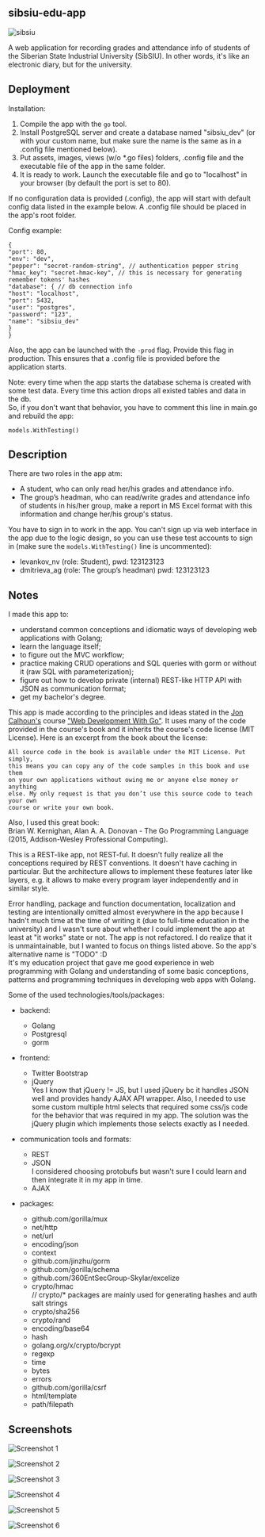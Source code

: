 ## sibsiu-edu-app

![sibsiu](https://drive.google.com/uc?id=1AtFR_fJSV0hoyV2ctCjU71sJUwVHS_Vu)

A web application for recording grades and attendance info of students of the Siberian State Industrial University (SibSIU). In other words, it's like an electronic diary, but for the university.

## Deployment

Installation:
1. Compile the app with the `go` tool.
2. Install PostgreSQL server and create a database named "sibsiu_dev" (or with your custom name, but make sure the name is the same as in a .config file mentioned below).
3. Put assets, images, views (w/o *.go files) folders, .config file and the executable file of the app in the same folder.
4. It is ready to work. Launch the executable file and go to "localhost" in your browser (by default the port is set to 80).

If no configuration data is provided (.config), the app will start with default config data listed in the example below.
A .config file should be placed in the app's root folder.

Config example:

```
{
"port": 80,
"env": "dev",
"pepper": "secret-random-string", // authentication pepper string
"hmac_key": "secret-hmac-key", // this is necessary for generating remember tokens' hashes
"database": { // db connection info
"host": "localhost",
"port": 5432,
"user": "postgres",
"password": "123",
"name": "sibsiu_dev"
}
}
```

Also, the app can be launched with the `-prod` flag.
Provide this flag in production.
This ensures that a .config file is provided before the application starts.

Note: every time when the app starts the database schema is created with some test data. Every time this action drops all existed tables and data in the db.  
So, if you don't want that behavior, you have to comment this line in main.go and rebuild the app:
```
models.WithTesting()
```

## Description

There are two roles in the app atm:
* A student, who can only read her/his grades and attendance info.
* The group’s headman, who can read/write grades and attendance info of students in his/her group, make a report in MS Excel format with this information and change her/his group's status.

You have to sign in to work in the app. You can't sign up via web interface in the app due to the logic design, so you can use these test accounts to sign in (make sure the `models.WithTesting()` line is uncommented):
- levankov_nv (role: Student), pwd: 123123123
- dmitrieva_ag (role: The group’s headman) pwd: 123123123

## Notes

I made this app to: 
* understand common conceptions and idiomatic ways of developing web applications with Golang;
* learn the language itself;
* to figure out the MVC workflow;
* practice making CRUD operations and SQL queries with gorm or without it (raw SQL with parameterization);
* figure out how to develop private (internal) REST-like HTTP API with JSON as communication format;
* get my bachelor's degree.

This app is made according to the principles and ideas stated in the [Jon Calhoun's](https://twitter.com/joncalhoun) course ["Web Development With Go"](https://www.usegolang.com/). It uses many of the code provided in the course's book and it inherits the course's code license (MIT License).
Here is an excerpt from the book about the license:
```
All source code in the book is available under the MIT License. Put simply,
this means you can copy any of the code samples in this book and use them
on your own applications without owing me or anyone else money or anything
else. My only request is that you don’t use this source code to teach your own
course or write your own book.
```
Also, I used this great book:  
Brian W. Kernighan, Alan A. A. Donovan - The Go Programming Language (2015, Addison-Wesley Professional Computing).

This is a REST-like app, not REST-ful. It doesn't fully realize all the conceptions required by REST conventions.  It doesn't have caching in particular. But the architecture allows to implement these features later like layers, e.g. it allows to make every program layer independently and in similar style.

Error handling, package and function documentation, localization and testing are intentionally omitted almost everywhere in the app because I hadn't much time at the time of writing it (due to full-time education in the university) and I wasn't sure about whether I could implement the app at least at "it works" state or not. The app is not refactored.
I do realize that it is unmaintainable, but I wanted to focus on things listed above. So the app's alternative name is "TODO" :D  
It's my education project that gave me good experience in web programming with Golang and understanding of some basic conceptions, patterns and programming techniques in developing web apps with Golang.

Some of the used technologies/tools/packages:
* backend: 
    * Golang
    * Postgresql
    * gorm
    
* frontend: 
    * Twitter Bootstrap
    * jQuery  
    Yes I know that jQuery != JS, but I used jQuery bc it handles JSON well and provides handy AJAX API wrapper. 
    Also, I needed to use some custom multiple html selects that required some css/js code for the behavior that was required in my app.
    The solution was the jQuery plugin which implements those selects exactly as I needed.

* communication tools and formats:
    * REST
    * JSON  
    I considered choosing protobufs but wasn't sure I could learn and then integrate it in my app in time.
    * AJAX
    
* packages: 
    * github.com/gorilla/mux
    * net/http
    * net/url
    * encoding/json
    * context
    * github.com/jinzhu/gorm
    * github.com/gorilla/schema
    * github.com/360EntSecGroup-Skylar/excelize
    * crypto/hmac  
    // crypto/* packages are mainly used for generating hashes and auth salt strings
    * crypto/sha256
    * crypto/rand
    * encoding/base64
    * hash
    * golang.org/x/crypto/bcrypt
    * regexp
    * time
    * bytes
    * errors
    * github.com/gorilla/csrf
    * html/template
    * path/filepath

## Screenshots

![Screenshot 1](https://drive.google.com/uc?id=1hQOkTxMYyXbkCklOod4J-AKoEfQhEA-k)

![Screenshot 2](https://drive.google.com/uc?id=1bJVekCsUKg5GUBDeXJidCdSsvJTGMcVM)

![Screenshot 3](https://drive.google.com/uc?id=1YrdsW_pTRZDXNuWpKnCBnfHcPlK-QVXS)

![Screenshot 4](https://drive.google.com/uc?id=18SR2YX9_vITMBm8MBH3m9PQ3FHYvAcY1)

![Screenshot 5](https://drive.google.com/uc?id=1eS204IpGcGlgX4LV9Og73yCIxkis2UAI)

![Screenshot 6](https://drive.google.com/uc?id=17r5_j3YJDeWboz-XfDk_KEVwTMJL7yMM)

